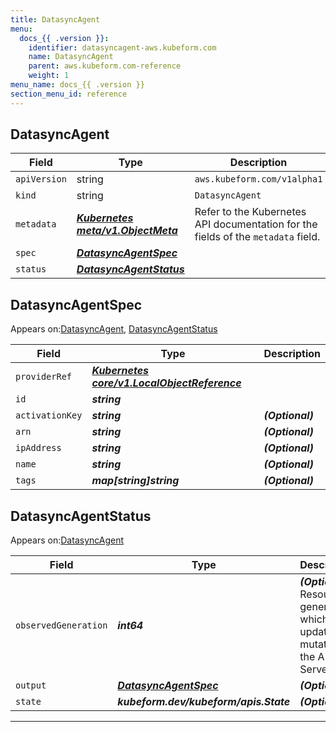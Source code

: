 ```yaml
---
title: DatasyncAgent
menu:
  docs_{{ .version }}:
    identifier: datasyncagent-aws.kubeform.com
    name: DatasyncAgent
    parent: aws.kubeform.com-reference
    weight: 1
menu_name: docs_{{ .version }}
section_menu_id: reference
---
```


## DatasyncAgent
| Field | Type | Description |
| ------ | ----- | ----------- |
| `apiVersion` | string | `aws.kubeform.com/v1alpha1` |
|    `kind` | string | `DatasyncAgent` |
| `metadata` | ***[Kubernetes meta/v1.ObjectMeta](https://kubernetes.io/docs/reference/generated/kubernetes-api/v1.13/#objectmeta-v1-meta)***|Refer to the Kubernetes API documentation for the fields of the `metadata` field.|
| `spec` | ***[DatasyncAgentSpec](#datasyncagentspec)***||
| `status` | ***[DatasyncAgentStatus](#datasyncagentstatus)***||
## DatasyncAgentSpec

Appears on:[DatasyncAgent](#datasyncagent), [DatasyncAgentStatus](#datasyncagentstatus)

| Field | Type | Description |
| ------ | ----- | ----------- |
| `providerRef` | ***[Kubernetes core/v1.LocalObjectReference](https://kubernetes.io/docs/reference/generated/kubernetes-api/v1.13/#localobjectreference-v1-core)***||
| `id` | ***string***||
| `activationKey` | ***string***| ***(Optional)*** |
| `arn` | ***string***| ***(Optional)*** |
| `ipAddress` | ***string***| ***(Optional)*** |
| `name` | ***string***| ***(Optional)*** |
| `tags` | ***map[string]string***| ***(Optional)*** |
## DatasyncAgentStatus

Appears on:[DatasyncAgent](#datasyncagent)

| Field | Type | Description |
| ------ | ----- | ----------- |
| `observedGeneration` | ***int64***| ***(Optional)*** Resource generation, which is updated on mutation by the API Server.|
| `output` | ***[DatasyncAgentSpec](#datasyncagentspec)***| ***(Optional)*** |
| `state` | ***kubeform.dev/kubeform/apis.State***| ***(Optional)*** |
---
